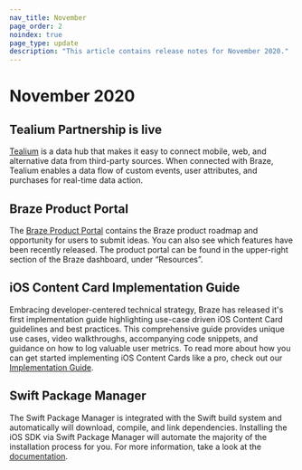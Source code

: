 ```yaml
---
nav_title: November
page_order: 2
noindex: true
page_type: update
description: "This article contains release notes for November 2020."
---
```

 
# November 2020

## Tealium Partnership is live
[Tealium]({{site.baseurl}}/partners/data_and_infrastructure_agility/customer_data_platform/tealium/#about-tealium) is a data hub that makes it easy to connect mobile, web, and alternative data from third-party sources. When connected with Braze, Tealium enables a data flow of custom events, user attributes, and purchases for real-time data action.

## Braze Product Portal
The [Braze Product Portal]({{site.baseurl}}/user_guide/administrative/access_braze/portal/#product-portal-) contains the Braze product roadmap and opportunity for users to submit ideas. You can also see which features have been recently released. The product portal can be found in the upper-right section of the Braze dashboard, under “Resources”.

## iOS Content Card Implementation Guide
Embracing developer-centered technical strategy, Braze has released it's first implementation guide highlighting use-case driven iOS Content Card guidelines and best practices. This comprehensive guide provides unique use cases, video walkthroughs, accompanying code snippets, and guidance on how to log valuable user metrics. To read more about how you can get started implementing iOS Content Cards like a pro, check out our [Implementation Guide]({{site.baseurl}}/developer_guide/platform_integration_guides/ios/content_cards/implementation_guide/). 

## Swift Package Manager
The Swift Package Manager is integrated with the Swift build system and automatically will download, compile, and link dependencies. Installing the iOS SDK via Swift Package Manager will automate the majority of the installation process for you. For more information, take a look at the [documentation]({{site.baseurl}}/developer_guide/platform_integration_guides/ios/initial_SDK_setup/swift_package_manager).
